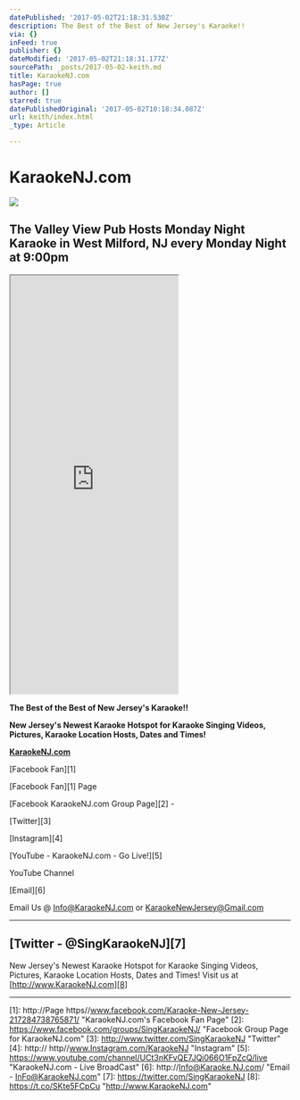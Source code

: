 ```yaml
---
datePublished: '2017-05-02T21:18:31.530Z'
description: The Best of the Best of New Jersey's Karaoke!!
via: {}
inFeed: true
publisher: {}
dateModified: '2017-05-02T21:18:31.177Z'
sourcePath: _posts/2017-05-02-keith.md
title: KaraokeNJ.com
hasPage: true
author: []
starred: true
datePublishedOriginal: '2017-05-02T10:18:34.087Z'
url: keith/index.html
_type: Article

---
```

# KaraokeNJ.com

<article style=""><img src="https://s3-us-west-2.amazonaws.com/the-grid-img/p/7de6ba1b5de20de96d33da812628bb3d33802722.jpg" /><h1>The Valley View Pub Hosts Monday Night Karaoke in West Milford, NJ every Monday Night at 9:00pm</h1></article>

<iframe src="https://the-grid.github.io/ed-userhtml/?g=eJxVzEsKwkAMANB9TxGyb7MVmZkDKLjRC8QxbUf7I4mU3l5BF7p-8AJDHtgsoq_FXbT2MspQJkHoVdqIvftie6KvN3ke6Vym7sjK80NOB0yXVcQNrhv8QSBOECxrWRzYtimDaY5ItAzs7axj85uu5da9m-ZuCLlnNfGIT2_rHaZAnyZV1QtbCz7i" height="750" style=""></iframe>

**The Best of the Best of New Jersey's Karaoke!!**

**New Jersey's Newest Karaoke Hotspot for Karaoke Singing Videos, Pictures, Karaoke Location Hosts, Dates and Times!**

**[KaraokeNJ.com][0]**

[Facebook Fan][1]

[Facebook Fan][1] Page

[Facebook KaraokeNJ.com Group Page][2] -

[Twitter][3]

[Instagram][4]

[YouTube - KaraokeNJ.com - Go Live!][5]

YouTube Channel

[Email][6]

Email Us @ Info@KaraokeNJ.com or KaraokeNewJersey@Gmail.com

---

## [Twitter - @SingKaraokeNJ][7]

New Jersey's Newest Karaoke Hotspot for Karaoke Singing Videos, Pictures, Karaoke Location Hosts, Dates and Times! Visit us at [http://www.KaraokeNJ.com][8]

---



[0]: http://www.KaraokeNJ.com/ "KaraokeNJ Home Page"
[1]: http://Page https//www.facebook.com/Karaoke-New-Jersey-217284738765871/ "KaraokeNJ.com's Facebook Fan Page"
[2]: https://www.facebook.com/groups/SingKaraokeNJ/ "Facebook Group Page for KaraokeNJ.com"
[3]: http://www.twitter.com/SingKaraokeNJ "Twitter"
[4]: http:// http//www.Instagram.com/KaraokeNJ "Instagram"
[5]: https://www.youtube.com/channel/UCt3nKFvQE7JQi066O1FpZcQ/live "KaraokeNJ.com - Live BroadCast"
[6]: http://Info@Karaoke.NJ.com/ "Email - InFo@KaraokeNJ.com"
[7]: https://twitter.com/SingKaraokeNJ
[8]: https://t.co/SKte5FCpCu "http://www.KaraokeNJ.com"